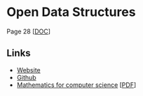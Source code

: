 # Open Data Structures
Page 28 [[DOC](./ods-python.pdf)]

## Links
 - [Website](https://opendatastructures.org/)
 - [Github](https://github.com/patmorin/ods)
 - [Mathematics for computer science](https://courses.csail.mit.edu/6.042/spring18/) [[PDF](./books/mcs.pdf)]